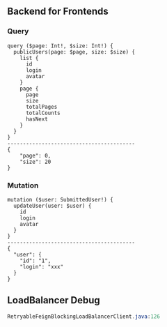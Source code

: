 ## Backend for Frontends

### Query

```postgresql
query ($page: Int!, $size: Int!) {
  publicUsers(page: $page, size: $size) {
    list {
      id
      login
      avatar
    }
    page {
      page
      size
      totalPages
      totalCounts
      hasNext
    }
  }
}
-----------------------------------------
{
    "page": 0,
    "size": 20
}
```

### Mutation

```postgresql
mutation ($user: SubmittedUser!) {
  updateUser(user: $user) {
    id
    login
    avatar
  }
}
-----------------------------------------
{
  "user": {
    "id": "1",
    "login": "xxx"
  }
}
```

## LoadBalancer Debug

```java
RetryableFeignBlockingLoadBalancerClient.java:126
```